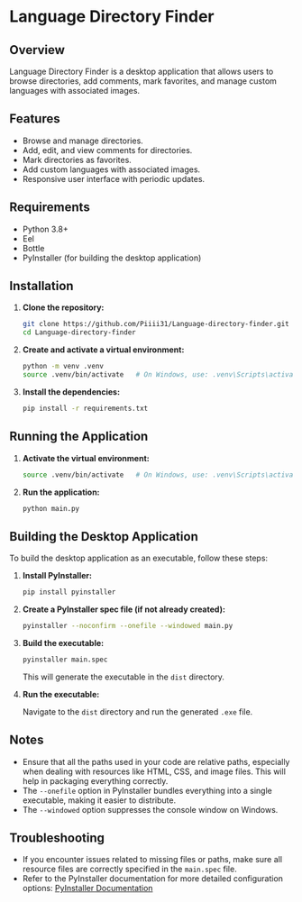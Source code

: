 # Language Directory Finder

## Overview

Language Directory Finder is a desktop application that allows users to browse directories, add comments, mark favorites, and manage custom languages with associated images.

## Features

- Browse and manage directories.
- Add, edit, and view comments for directories.
- Mark directories as favorites.
- Add custom languages with associated images.
- Responsive user interface with periodic updates.

## Requirements

- Python 3.8+
- Eel
- Bottle
- PyInstaller (for building the desktop application)

## Installation

1. **Clone the repository:**

    ```bash
    git clone https://github.com/Piiii31/Language-directory-finder.git
    cd Language-directory-finder
    ```

2. **Create and activate a virtual environment:**

    ```bash
    python -m venv .venv
    source .venv/bin/activate   # On Windows, use: .venv\Scripts\activate
    ```

3. **Install the dependencies:**

    ```bash
    pip install -r requirements.txt
    ```

## Running the Application

1. **Activate the virtual environment:**

    ```bash
    source .venv/bin/activate   # On Windows, use: .venv\Scripts\activate
    ```

2. **Run the application:**

    ```bash
    python main.py
    ```

## Building the Desktop Application

To build the desktop application as an executable, follow these steps:

1. **Install PyInstaller:**

    ```bash
    pip install pyinstaller
    ```

2. **Create a PyInstaller spec file (if not already created):**

    ```bash
    pyinstaller --noconfirm --onefile --windowed main.py
    ```

3. **Build the executable:**

    ```bash
    pyinstaller main.spec
    ```

    This will generate the executable in the `dist` directory.

4. **Run the executable:**

    Navigate to the `dist` directory and run the generated `.exe` file.

## Notes

- Ensure that all the paths used in your code are relative paths, especially when dealing with resources like HTML, CSS, and image files. This will help in packaging everything correctly.
- The `--onefile` option in PyInstaller bundles everything into a single executable, making it easier to distribute.
- The `--windowed` option suppresses the console window on Windows.

## Troubleshooting

- If you encounter issues related to missing files or paths, make sure all resource files are correctly specified in the `main.spec` file.
- Refer to the PyInstaller documentation for more detailed configuration options: [PyInstaller Documentation](https://pyinstaller.readthedocs.io/)
